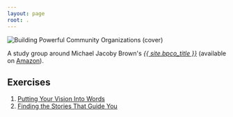 ```yaml
---
layout: page
root: .
---
```


<div class="row">
  <div class="col-md-2">
    <img src="{{ page.root }}/assets/img/bpco.jpg" alt="Building Powerful Community Organizations (cover)" />
  </div>
  <div class="col-md-10">
    <p>
      A study group around Michael Jacoby Brown's <em><a href="{{ site.bpco_url }}">{{ site.bpco_title }}</a></em>
      (available on <a href="{{ site.bpco_book }}">Amazon</a>).
    </p>
  </div>
</div>

## Exercises

1. [Putting Your Vision Into Words](/01-putting-your-vision-into-words/)
2. [Finding the Stories That Guide You](/02-finding-the-stories-that-guide-you/)
